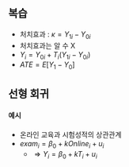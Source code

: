 ## 복습
* 처치효과 : $\kappa = Y_{1i}-Y_{0i}$
* 처치효과는 알 수 X
* $Y_i = Y_{0i} + T_i(Y_{1i}-Y_{0i})$
* $ATE = E[Y_1-Y_0]$

 ## 선형 회귀
 #### 예시
 * 온라인 교육과 시험성적의 상관관계
 * $exam_i = \beta_0 + k Online_i + u_i$
   * $\Rightarrow Y_i = \beta_0 + k T_i + u_i$
